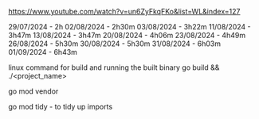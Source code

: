 https://www.youtube.com/watch?v=un6ZyFkqFKo&list=WL&index=127

29/07/2024 - 2h
02/08/2024 - 2h30m
03/08/2024 - 3h22m
11/08/2024 - 3h47m
13/08/2024 - 3h47m
20/08/2024 - 4h06m
23/08/2024 - 4h49m
26/08/2024 - 5h30m
30/08/2024 - 5h30m
31/08/2024 - 6h03m
01/09/2024 - 6h43m

linux command for build and running the built binary
go build && ./<project_name>

go mod vendor

go mod tidy - to tidy up imports
